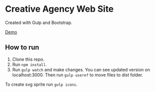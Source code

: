# Creative Agency Web Site

Created with Gulp and Bootstrap.

[Demo](http://creativeagency.epizy.com/ "Demo")

## How to run

1. Clone this repo.
2. Run `npm install`.
3. Run `gulp watch` and make changes. You can see updated version on localhost:3000. Then run `gulp useref` to move files to dist folder.

To create svg sprite run `gulp icons`.